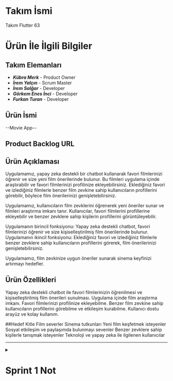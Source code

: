 # **Takım İsmi**

Takım Flutter 63

# Ürün İle İlgili Bilgiler

## Takım Elemanları
- ***Kübra Merk*** - Product Owner 
- ***İrem Yalçın*** - Scrum Master
- ***İrem Salğar*** - Developer
- ***Görkem Enes İnci*** - Developer
- ***Furkan Turan*** - Developer

## Ürün İsmi

--Movie App--

## Product Backlog URL



## Ürün Açıklaması

Uygulamamız, yapay zeka destekli bir chatbot kullanarak favori filmlerinizi öğrenir ve size yeni film önerilerinde bulunur. Bu filmleri uygulama içinde araştırabilir ve favori filmlerinizi profilinize ekleyebilirsiniz. Eklediğiniz favori ve izlediğiniz filmlerle benzer film zevkine sahip kullanıcıların profillerini görebilir, böylece film önerilerinizi genişletebilirsiniz.

Uygulamamız, kullanıcıların film zevklerini öğrenerek yeni öneriler sunar ve filmleri araştırma imkanı tanır. Kullanıcılar, favori filmlerini profillerine ekleyebilir ve benzer zevklere sahip kişilerin profillerini görüntüleyebilir.

Uygulamanın birincil fonksiyonu: Yapay zeka destekli chatbot, favori filmlerinizi öğrenir ve size kişiselleştirilmiş film önerilerinde bulunur.
Uygulamanın ikincil fonksiyonu: Eklediğiniz favori ve izlediğiniz filmlerle benzer zevklere sahip kullanıcıların profillerini görerek, film önerilerinizi genişletebilirsiniz.

Uygulamamız, film zevkinize uygun öneriler sunarak sinema keyfinizi artırmayı hedefler.

## Ürün Özellikleri
Yapay zeka destekli chatbot ile favori filmlerinizin öğrenilmesi ve kişiselleştirilmiş film önerileri sunulması.
Uygulama içinde film araştırma imkanı.
Favori filmlerinizi profilinize ekleyebilme.
Benzer film zevkine sahip kullanıcıların profillerini görebilme ve etkileşim kurabilme.
Kullanıcı dostu arayüz ve kolay kullanım.

##Hedef Kitle
Film severler
Sinema tutkunları
Yeni film keşfetmek isteyenler
Sosyal etkileşim ve paylaşımda bulunmayı sevenler
Benzer zevklere sahip kişilerle tanışmak isteyenler
Teknoloji ve yapay zeka ile ilgilenen kullanıcılar


---

  <details>
    <summary><h1>Sprint 1 Not</h1></summary>


  <details>

-Proje yönetimi için kanban kullanılmasına karar verildi.
-Yapay zeka destekli chatbot ile favori filmlerinizin öğrenilmesi ve kişiselleştirilmiş film önerileri sunulmasına karar verildi.
-Chatbot için Gemini kullanılmasına karar verildi.
-Uygulama içinde film araştırma imkanı sağlamasına karar verildi.
-Favori filmlerinizi profilinize ekleyebilme özelliği eklendi.
-Benzer film zevkine sahip kullanıcıların profillerini görebilme ve etkileşim kurabilme özelliği eklenmesine karar verildi.
-Kullanıcı dostu arayüz ve kolay kullanım imkanı sunulması sağlandı.

  <details>
    

  <details>


  <details>
    <summary><h1>Sprint 1</h1></summary>


  <details>




- **Sprint içinde tamamlanması tahmin edilen puan**: 100 Puan


- **Puan tamamlama mantığı**: Toplamda proje boyunca tamamlanması gereken 340 puanlık backlog bulunmaktadır. 3 sprint'e bölündüğünde ilk sprint'in en azından 100 ile başlaması gerektiğine karar verildi.


- **Daily Scrum**:

![13a0885e-12d8-43f9-b614-4a503e026d91](https://github.com/iremsalgar/63/assets/74204825/4f755578-5667-4590-9a60-3cfb6e9fc89a)
![1cb8d475-646c-4dce-b513-d9b75629efa5](https://github.com/iremsalgar/63/assets/74204825/09757a3a-92c1-422e-b40c-4aa1d52a373f)
![21d4c292-2650-48ce-aa5c-65531c2a3063](https://github.com/iremsalgar/63/assets/74204825/62e159f2-c4b9-45f2-b908-d07955d40a16)
![ca83fa2e-5002-4a9a-a1b1-1253b3110841](https://github.com/iremsalgar/63/assets/74204825/5afd9f7c-5a52-4739-97ee-e659715cfba7)
![88e53d39-b924-436f-9417-400c126cfd7b](https://github.com/iremsalgar/63/assets/74204825/8fb90d70-97f0-4605-b38d-6c45ee198fb1)
![dbde9618-a993-4495-976e-d97bc2a6556a](https://github.com/iremsalgar/63/assets/74204825/de4370e7-0c92-4a13-afed-3b441a11e2b4)


- **Sprint board update**: Sprint board screenshotları: 
- ![33408372-35f5-4a6f-8bea-45c13e7a5408](https://github.com/iremsalgar/63/assets/74204825/d89d1b53-3825-41c5-881f-377196408f5e)


- **Ürün Durumu**: Ekran görüntüleri:

![4e20fa80-8f9d-432a-80c3-e43bbd560172](https://github.com/iremsalgar/63/assets/74204825/c0726192-c28d-4fe3-88b7-2e4386668870)
![0da68ba0-5df0-491e-a194-882a6cd435e0](https://github.com/iremsalgar/63/assets/74204825/90e96ef3-74f2-482b-b9ad-ba6c7f4c5bb7)
![8eaee885-90de-4d2e-9c09-8a7d54075fd8](https://github.com/iremsalgar/63/assets/74204825/9078f45a-e810-472c-b360-6a92b805a630)
![60b91a42-c03f-48e6-bbb4-c8be2fb98a73](https://github.com/iremsalgar/63/assets/74204825/cf9aa106-1cf4-4112-bd42-5a7a13d019fb)
![7c4d072a-1442-411d-b226-368087c9bae3](https://github.com/iremsalgar/63/assets/74204825/05bb6de2-820d-4939-b122-5a2d18d0d61f)
![095142b2-6a80-4654-b777-f8c1ce89a946](https://github.com/iremsalgar/63/assets/74204825/e42b805a-ec3f-4f3d-80ee-651b36a1fa66)


 **Sprint Review**: 
-Bu sprint için , Navigation Bar ve ChatBot kodlanmıştır.

 **Sprint Retrospective:**
-Müsaitlik durumlarına göre herkese görev atanmışıtr.
-Olası durumlara göre risk planı yapılmıştır.
-Toplantılar için daha uygun saatlere karar verilmiştir.
 


## Product Backlog URL
  </details>

  </details>

  ---

  <details>
    <summary><h1>Sprint 2 Not</h1></summary>


  <details>


-Retrospective toplantısından sonra bir toplantı daha yapılmıştır ve bu toplantı sonucunda tam olarak yapılması gerekenlere detaylıca karar verilmiştir.

![toplantı fotik](https://github.com/user-attachments/assets/2a44ab5a-e8f6-46ba-8df3-b6a5ac3f5996)

**BAŞLIKLARA GÖRE PLANLANAN UYGULAMA ÖZELLİKLERİ**

- **Profil**:
    - Kullanıcı bilgileri
    - Editleme
    - Profil Resmi Ekleme
    - Uygulama İçi Görsel Paketi Kullanılabilmesi  (tamamlanmamış) 
    - Koleksiyonların Profilde Gözükmesi
    - Arkadaş Ekleme Çıkarma Butonu
    - Mesajlaşma Butonu
    - Favorilerin Kaçta Kaç (27/81) Olduğunu Gösteren Alan (tamamlanmamış)
    - Firebase'e bağlama
    - Ayarlar
    - Dark Mode

- **ChatBot**:
    - Yapılmış olan ChatBot'un daha nitelikli olması için eğitilmesine karar verildi.

- **Anasayfa**:
    - Popüler Filmlerin Gözüktüğü Bir Alan
    - Kırmızı Hap Rastgele Dizi Önerisi
    - Mavi Hap Rastgele Film Önerisi
    - Mesajlara Erişme Butonu
    - Film Zevki Uyan Kullanıcıları Gösteren Tablo(tamamlanmamış)
  
- **Film Aratma**:
    - Filmleri Aratma
    - Kişileri Aratma
    - Görsel Düzenlilik
    - Favorilere Ekleme
    - Koleksiyona Ekleme
     
- **Giriş Ekranı**:
    - Firebase
    - Login Page
    - Register Page
    - Google İle Üye Olma
    - Şifre Politikası(tamamlanmamış)
    - Kullanıcı Rıza Metni(tamamlanmamış)
    - UI tasarım

- **Navbar**

- **Favoriler**:
    - Poster Görünümü
    - Alfabetik Sıralama
    - Tıklandığında Detayları Gösteren Açılır Ekran
    - 
    <details>

  <details>

--

  <details>
    <summary><h1>Sprint 2</h1></summary>


  <details>



- **Sprint içinde tamamlanması tahmin edilen puan**: 160 Puan


- **Puan tamamlama mantığı**: Toplamda proje boyunca tamamlanması gereken 340 puanlık backlog bulunmaktadır. 3 sprint'e bölündüğünde ikinci sprintin 160 ile başlaması gerektiğine karar verildi.


- **Daily Scrum**:
  
![1](https://github.com/user-attachments/assets/725b5730-ec0f-4939-b6aa-a6f8d21a8fbd)
![2](https://github.com/user-attachments/assets/1a39d59c-488e-4095-9821-3df6adca5ba5)
![3](https://github.com/user-attachments/assets/6617fe37-5080-404e-a743-1d37f2faf960)
![4](https://github.com/user-attachments/assets/73972f3b-4dac-49a9-89bf-d497208ccd68)
![5](https://github.com/user-attachments/assets/80718b7d-b1e9-4fa2-95cd-98d407cab9cd)
![6](https://github.com/user-attachments/assets/ea89cf20-042c-4043-8a1b-d6453e2a07f2)
![7](https://github.com/user-attachments/assets/eccf4086-ae4f-49e9-81f6-12517d7d7c63)
![8](https://github.com/user-attachments/assets/9c8f0823-3152-49b7-9d0f-af68c99d8e55)
![9](https://github.com/user-attachments/assets/b6ee1024-8199-4371-848b-a07213f73700)
![10](https://github.com/user-attachments/assets/daaa2ca6-6762-4c00-8167-95255d6b055f)
![11](https://github.com/user-attachments/assets/e9160311-7360-4a43-b5b0-a2d175d55c9c)
![12](https://github.com/user-attachments/assets/f7980c9d-5c29-4bf1-8b3b-d8d2de85878f)
![13](https://github.com/user-attachments/assets/4ca24e61-9cc4-45ac-80b7-8435a3ecc47f)
![14](https://github.com/user-attachments/assets/7fb2cc11-a923-47bb-b105-be86b5f80dd4)

- **Sprint board update**: Sprint board screenshotları:

- **Ürün Durumu**: Ekran görüntüleri:

- **Sprint Review**:

- **Sprint Retrospective:**


  </details>

  </details>
